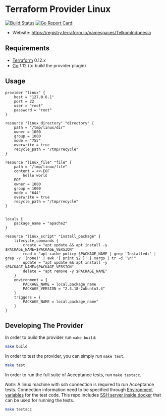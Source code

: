 Terraform Provider Linux
========================

[![Build Status](https://cloud.drone.io/api/badges/TelkomIndonesia/terraform-provider-linux/status.svg?branch=master)](https://cloud.drone.io/TelkomIndonesia/terraform-provider-linux)
[![Go Report Card](https://goreportcard.com/badge/github.com/TelkomIndonesia/terraform-provider-linux)](https://goreportcard.com/report/github.com/TelkomIndonesia/terraform-provider-linux)

- Website: <https://registry.terraform.io/namespaces/TelkomIndonesia>

Requirements
------------

- [Terraform](https://www.terraform.io/downloads.html) 0.12.x
- [Go](https://golang.org/doc/install) 1.12 (to build the provider plugin)

Usage
-----

```hcl
provider "linux" {
    host = "127.0.0.1"
    port = 22
    user = "root"
    password = "root"
}

resource "linux_directory" "directory" {
    path = "/tmp/linux/dir"
    owner = 1000
    group = 1000
    mode = "755"
    overwrite = true
    recycle_path = "/tmp/recycle"
}

resource "linux_file" "file" {
    path = "/tmp/linux/file"
    content = <<-EOF
        hello world
    EOF
    owner = 1000
    group = 1000
    mode = "644"
    overwrite = true
    recycle_path = "/tmp/recycle"
}


locals {
    package_name = "apache2"
}

resource "linux_script" "install_package" {
    lifecycle_commands {
        create = "apt update && apt install -y $PACKAGE_NAME=$PACKAGE_VERSION"
        read = "apt-cache policy $PACKAGE_NAME | grep 'Installed:' | grep -v '(none)' | awk '{ print $2 }' | xargs | tr -d '\n'"
        update = "apt update && apt install -y $PACKAGE_NAME=$PACKAGE_VERSION"
        delete = "apt remove -y $PACKAGE_NAME"
    }
    environment = {
        PACKAGE_NAME = local.package_name
        PACKAGE_VERSION = "2.4.18-2ubuntu3.4"
    }
    triggers = {
        PACKAGE_NAME = local.package_name"
    }
}
```

Developing The Provider
-----------------------

In order to build the provider run `make build`:

```sh
make build
```

In order to test the provider, you can simply run `make test`.

```sh
make test
```

In order to run the full suite of Acceptance tests, run `make testacc`.

*Note:* A linux machine with ssh connection is required to run Acceptance tests. Connection information need to be specified through [Environment variables](linux/linux_test.go#L34-L48)  for the test code. This repo includes [SSH server inside docker](build/docker/docker-compose.yml) that can be used for running the tests.

```sh
make testacc
```
